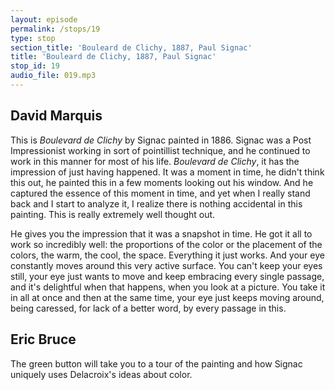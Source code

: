 ```yaml
---
layout: episode
permalink: /stops/19
type: stop
section_title: 'Bouleard de Clichy, 1887, Paul Signac'
title: 'Bouleard de Clichy, 1887, Paul Signac'
stop_id: 19
audio_file: 019.mp3
---
```


## David Marquis

This is _Boulevard de Clichy_ by Signac painted in 1886.  Signac was a Post Impressionist working in sort of pointillist technique, and he continued to work in this manner for most of his life.  _Boulevard de Clichy_, it has the impression of just having happened.  It was a moment in time, he didn't think this out, he painted this in a few moments looking out his window.  And he captured the essence of this moment in time, and yet when I really stand back and I start to analyze it, I realize there is nothing accidental in this painting.  This is really extremely well thought out.

He gives you the impression that it was a snapshot in time.  He got it all to work so incredibly well: the proportions of the color or the placement of the colors, the warm, the cool, the space. Everything it just works.  And your eye constantly moves around this very active surface.  You can't keep your eyes still, your eye just wants to move and keep embracing every single passage, and it's delightful when that happens, when you look at a picture. You take it in all at once and then at the same time, your eye just keeps moving around, being caressed, for lack of a better word, by every passage in this.

## Eric Bruce

The green button will take you to a tour of the painting and how Signac uniquely uses Delacroix's ideas about color.
